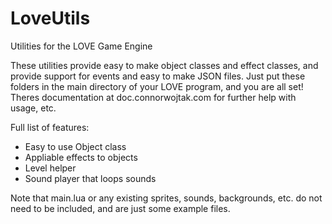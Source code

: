# LoveUtils
Utilities for the LOVE Game Engine

These utilities provide easy to make object classes and effect classes, and provide support for events and easy to make JSON files.
Just put these folders in the main directory of your LOVE program, and you are all set!
Theres documentation at doc.connorwojtak.com for further help with usage, etc.

Full list of features:
 - Easy to use Object class
 - Appliable effects to objects
 - Level helper
 - Sound player that loops sounds

Note that main.lua or any existing sprites, sounds, backgrounds, etc. do not need to be included, and are just some example files.
